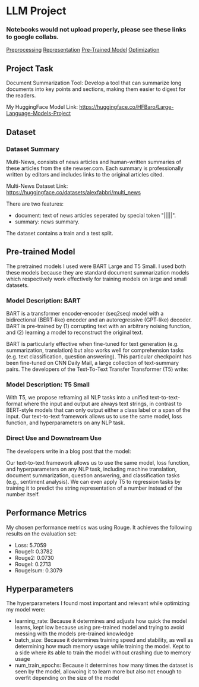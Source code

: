 # LLM Project

### Notebooks would not upload properly, please see these links to google collabs. 
[Preprocessing](https://colab.research.google.com/drive/1RHpvMXorbQCSCzSvlye5sLN7c0eDLGxA#scrollTo=O2kpmZaEdZ0z)
[Representation](https://colab.research.google.com/drive/1M6UltVPh_HoUPlJzLhxEGi79O-rEQTpi#scrollTo=KAikIGa5kPpz)
[Pre-Trained Model](https://colab.research.google.com/drive/1oPaL8uHaa1-b0BYu_n6nybxK6T9S96BR#scrollTo=lsiC1u21-Ifi)
[Optimization](https://colab.research.google.com/drive/1RHpvMXorbQCSCzSvlye5sLN7c0eDLGxA#scrollTo=O2kpmZaEdZ0z)

## Project Task

Document Summarization Tool: Develop a tool that can summarize long documents into key points and sections, making them easier to digest for the readers.

My HuggingFace Model Link:
https://huggingface.co/HFBaro/Large-Language-Models-Project

## Dataset

### Dataset Summary
Multi-News, consists of news articles and human-written summaries of these articles from the site newser.com. Each summary is professionally written by editors and includes links to the original articles cited.

Multi-News Dataset Link: https://huggingface.co/datasets/alexfabbri/multi_news

There are two features:

- document: text of news articles seperated by special token "|||||".
- summary: news summary.

The dataset contains a train and a test split.

## Pre-trained Model

The pretrained models I used were BART Large and T5 Small. I used both these models because they are standard document summarization models which respectively work effectively for training models on large and small datasets.

### Model Description: BART

BART is a transformer encoder-encoder (seq2seq) model with a bidirectional (BERT-like) encoder and an autoregressive (GPT-like) decoder. BART is pre-trained by (1) corrupting text with an arbitrary noising function, and (2) learning a model to reconstruct the original text.

BART is particularly effective when fine-tuned for text generation (e.g. summarization, translation) but also works well for comprehension tasks (e.g. text classification, question answering). This particular checkpoint has been fine-tuned on CNN Daily Mail, a large collection of text-summary pairs.
The developers of the Text-To-Text Transfer Transformer (T5) write:

### Model Description: T5 Small

With T5, we propose reframing all NLP tasks into a unified text-to-text-format where the input and output are always text strings, in contrast to BERT-style models that can only output either a class label or a span of the input. Our text-to-text framework allows us to use the same model, loss function, and hyperparameters on any NLP task.

### Direct Use and Downstream Use
The developers write in a blog post that the model:

Our text-to-text framework allows us to use the same model, loss function, and hyperparameters on any NLP task, including machine translation, document summarization, question answering, and classification tasks (e.g., sentiment analysis). We can even apply T5 to regression tasks by training it to predict the string representation of a number instead of the number itself.

## Performance Metrics
My chosen performance metrics was using Rouge.
It achieves the following results on the evaluation set:
- Loss: 5.7059
- Rouge1: 0.3782
- Rouge2: 0.0730
- Rougel: 0.2713
- Rougelsum: 0.3079

## Hyperparameters

The hyperparameters I found most important and relevant while optimizing my model were:
- learning_rate: Because it determines and adjusts how quick the model learns, kept low because using pre-trained model and trying to avoid messing with the models pre-trained knowledge
- batch_size: Because it determines training speed and stability, as well as determining how much memory usage while training the model. Kept to a side where its able to train the model without crashing due to memory usage
- num_train_epochs: Because it determines how many times the dataset is seen by the model, allowoing it to learn more but also not enough to overfit depending on the size of the model
